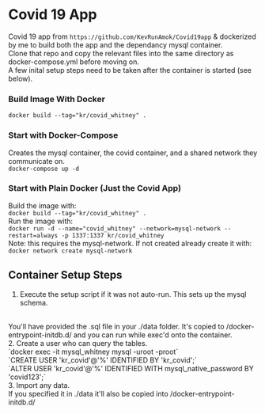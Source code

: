 # Covid 19 App

Covid 19 app from `https://github.com/KevRunAmok/Covid19app` & dockerized by me to build both the app and the dependancy mysql container.
</br>
Clone that repo and copy the relevant files into the same directory as docker-compose.yml before moving on.
</br>
A few inital setup steps need to be taken after the container is started (see below).

### Build Image With Docker

`docker build --tag="kr/covid_whitney" .`

### Start with Docker-Compose

Creates the mysql container, the covid container, and a shared network they communicate on.
</br>
`docker-compose up -d`

### Start with Plain Docker (Just the Covid App)

Build the image with:
</br>
`docker build --tag="kr/covid_whitney" .`
</br>
Run the image with: 
</br>
`docker run -d --name="covid_whitney" --network=mysql-network --restart=always -p 1337:1337 kr/covid_whitney`
</br>
Note: this requires the mysql-network. If not created already create it with:
</br>
`docker network create mysql-network`

## Container Setup Steps

1. Execute the setup script if it was not auto-run. This sets up the mysql schema.
</br>
You'll have provided the .sql file in your ./data folder. It's copied to /docker-entrypoint-initdb.d/ and you can run while exec'd onto the container.
</br>
2. Create a user who can query the tables.
</br>
`docker exec -it mysql_whitney mysql -uroot -proot`
</br>
`CREATE USER 'kr_covid'@'%' IDENTIFIED BY 'kr_covid';`
</br>
`ALTER USER 'kr_covid'@'%' IDENTIFIED WITH mysql_native_password BY 'covid123';`
</br>
3. Import any data.
</br>
If you specified it in ./data it'll also be copied into /docker-entrypoint-initdb.d/

